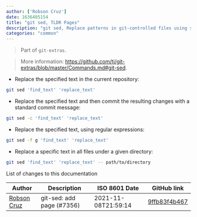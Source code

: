 ```yaml
---
author: ['Robson Cruz']
date: 1636405154
title: "git sed, TLDR Pages"
description: "git sed, Replace patterns in git-controlled files using sed."
categories: "common"
---
```

> Part of `git-extras`.

> More information: <https://github.com/tj/git-extras/blob/master/Commands.md#git-sed>.

- Replace the specified text in the current repository:

```bash
git sed 'find_text' 'replace_text'
```

- Replace the specified text and then commit the resulting changes with a standard commit message:

```bash
git sed -c 'find_text' 'replace_text'
```

- Replace the specified text, using regular expressions:

```bash
git sed -f g 'find_text' 'replace_text'
```

- Replace a specific text in all files under a given directory:

```bash
git sed 'find_text' 'replace_text' -- path/to/directory
```
List of changes to this documentation


Author | Description | ISO 8601 Date | GitHub link
------|-----|-----|-----
[Robson Cruz](mailto:deadpyxel@users.noreply.github.com) | git-sed: add page (#7356) | 2021-11-08T21:59:14 | [9ffb83f4b467](https://github.com/tldr-pages/tldr/commit/9ffb83f4b467325b116bc9b04a5db395ed02d6db)


